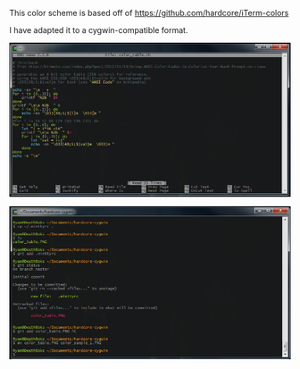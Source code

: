This color scheme is based off of
https://github.com/hardcore/iTerm-colors

I have adapted it to a cygwin-compatible format.


![Sample image](https://raw.githubusercontent.com/randonia/hardcore-cygwin/master/color_sample_1.PNG)

![Sample image 2](https://raw.githubusercontent.com/randonia/hardcore-cygwin/master/color_sample_2.PNG)
